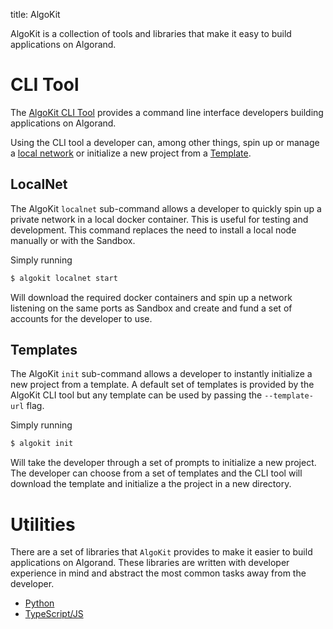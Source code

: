 title: AlgoKit

AlgoKit is a collection of tools and libraries that make it easy to build applications on Algorand.

# CLI Tool

The [AlgoKit CLI Tool](https://github.com/algorandfoundation/algokit-cli) provides a command line interface developers building applications on Algorand.

Using the CLI tool a developer can, among other things, spin up or manage a [local network](#localnet) or initialize a new project from a [Template](#templates).

## LocalNet

The AlgoKit `localnet` sub-command allows a developer to quickly spin up a private network in a local docker container. This is useful for testing and development. This command replaces the need to install a local node manually or with the Sandbox.

Simply running
```sh
$ algokit localnet start
```

Will download the required docker containers and spin up a network listening on the same ports as Sandbox and create and fund a set of accounts for the developer to use.

## Templates

The AlgoKit `init` sub-command allows a developer to instantly initialize a new project from a template. A default set of templates is provided by the AlgoKit CLI tool but any template can be used by passing the `--template-url` flag.  

Simply running 
```sh
$ algokit init 
```

Will take the developer through a set of prompts to initialize a new project. The developer can choose from a set of templates and the CLI tool will download the template and initialize a the project in a new directory.

# Utilities

There are a set of libraries that `AlgoKit` provides to make it easier to build applications on Algorand. These libraries are written with developer experience in mind and abstract the most common tasks away from the developer. 

 - [Python](https://github.com/algorandfoundation/algokit-utils-py)
 - [TypeScript/JS](https://github.com/algorandfoundation/algokit-utils-ts)